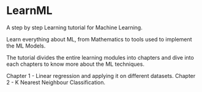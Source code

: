 # LearnML
A step by step Learning tutorial for Machine Learning.

Learn everything about ML, from Mathematics to tools used to implement the ML Models.

The tutorial divides the entire learning modules into chapters and dive into each chapters to know more about the ML techniques.

Chapter 1 - Linear regression and applying it on different datasets.
Chapter 2 - K Nearest Neighbour Classification.
